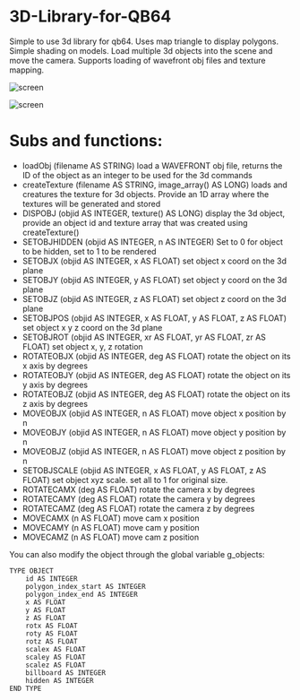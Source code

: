 # 3D-Library-for-QB64
Simple to use 3d library for qb64. Uses map triangle to display polygons. Simple shading on models. Load multiple 3d objects into the scene and move the camera. Supports loading of wavefront obj files and texture mapping.

![screen](https://raw.githubusercontent.com/creamcast/3D-Library-for-QB64/master/screenshot1.png "sample 1")

![screen](https://raw.githubusercontent.com/creamcast/3D-Library-for-QB64/master/screenshot2.png "sample 2")

# Subs and functions:
* loadObj (filename AS STRING) load a WAVEFRONT obj file, returns the ID of the object as an integer to be used for the 3d commands
* createTexture (filename AS STRING, image_array() AS LONG) loads and creatures the texture for 3d objects. Provide an 1D array where the textures will be generated and stored
* DISPOBJ (objid AS INTEGER, texture() AS LONG) display the 3d object, provide an object id and texture array that was created using createTexture()
* SETOBJHIDDEN (objid AS INTEGER, n AS INTEGER) Set to 0 for object to be hidden, set to 1 to be rendered
* SETOBJX (objid AS INTEGER, x AS FLOAT) set object x coord on the 3d plane
* SETOBJY (objid AS INTEGER, y AS FLOAT) set object y coord on the 3d plane
* SETOBJZ (objid AS INTEGER, z AS FLOAT) set object z coord on the 3d plane
* SETOBJPOS (objid AS INTEGER, x AS FLOAT, y AS FLOAT, z AS FLOAT) set object x y z coord on the 3d plane
* SETOBJROT (objid AS INTEGER, xr AS FLOAT, yr AS FLOAT, zr AS FLOAT) set object x, y, z rotation
* ROTATEOBJX (objid AS INTEGER, deg AS FLOAT) rotate the object on its x axis by degrees
* ROTATEOBJY (objid AS INTEGER, deg AS FLOAT) rotate the object on its y axis by degrees
* ROTATEOBJZ (objid AS INTEGER, deg AS FLOAT) rotate the object on its z axis by degrees
* MOVEOBJX (objid AS INTEGER, n AS FLOAT) move object x position by n
* MOVEOBJY (objid AS INTEGER, n AS FLOAT) move object y position by n
* MOVEOBJZ (objid AS INTEGER, n AS FLOAT) move object z position by n
* SETOBJSCALE (objid AS INTEGER, x AS FLOAT, y AS FLOAT, z AS FLOAT) set object xyz scale. set all to 1 for original size. 
* ROTATECAMX (deg AS FLOAT) rotate the camera x by degrees
* ROTATECAMY (deg AS FLOAT) rotate the camera y by degrees
* ROTATECAMZ (deg AS FLOAT) rotate the camera z by degrees
* MOVECAMX (n AS FLOAT) move cam x position
* MOVECAMY (n AS FLOAT) move cam y position
* MOVECAMZ (n AS FLOAT) move cam z position

You can also modify the object through the global variable g_objects:
```
TYPE OBJECT
    id AS INTEGER
    polygon_index_start AS INTEGER
    polygon_index_end AS INTEGER
    x AS FLOAT
    y AS FLOAT
    z AS FLOAT
    rotx AS FLOAT
    roty AS FLOAT
    rotz AS FLOAT
    scalex AS FLOAT
    scaley AS FLOAT
    scalez AS FLOAT
    billboard AS INTEGER
    hidden AS INTEGER
END TYPE
```
